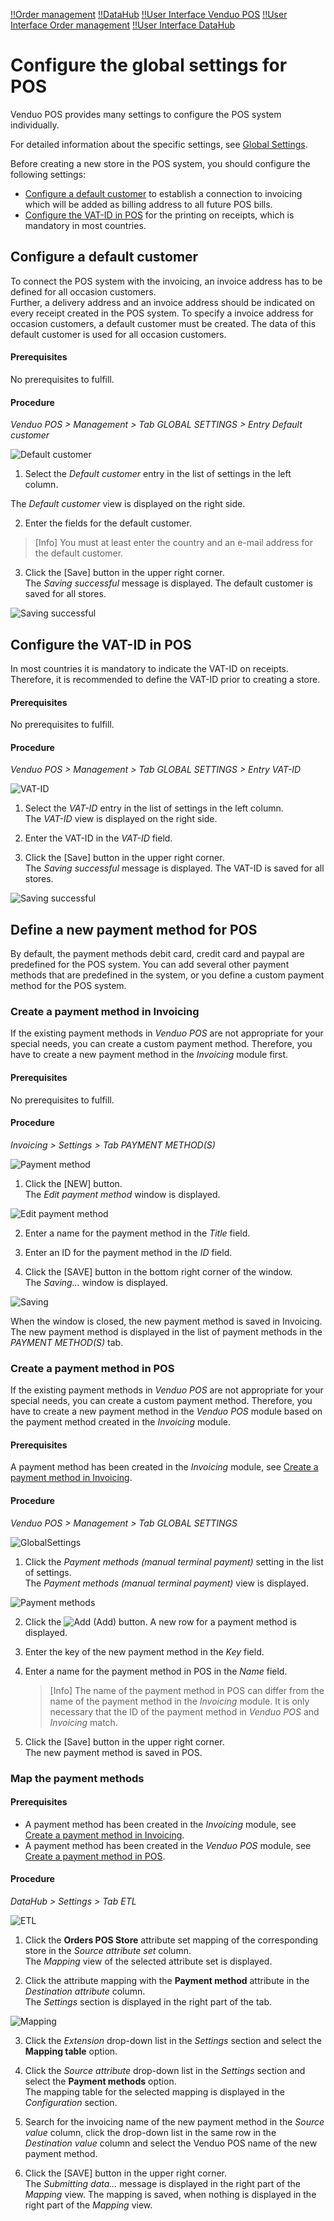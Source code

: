 [!!Order management](RetailSuiteFaktBase)
[!!DataHub](DataHub)
[!!User Interface Venduo POS](../UserInterface/00_UserInterface.md)
[!!User Interface Order management](../../RetailSuiteFaktBase/UserInterface/00_UserInterface.md)
[!!User Interface DataHub](../../DataHub/UserInterface/00_UserInterface.md)


# Configure the global settings for POS

Venduo POS provides many settings to  configure the POS system individually.

For detailed information about the specific settings, see [Global Settings](../UserInterface/02a_GlobalSettings.md).

Before creating a new store in the POS system, you should configure the following settings:

- [Configure a default customer](#configure-a-default-customer) to establish a connection to invoicing which will be added as billing address to all future POS bills.
- [Configure the VAT-ID in POS](#configure-the-VAT-ID-in-POS) for the printing on receipts, which is mandatory in most countries.


## Configure a default customer

To connect the POS system with the invoicing, an invoice address has to be defined for all occasion customers.   
Further, a delivery address and an invoice address should be indicated on every receipt created in the POS system. To specify a invoice address for occasion customers, a default customer must be created. The data of this default customer is used for all occasion customers.

#### Prerequisites

No prerequisites to fulfill.

#### Procedure

*Venduo POS > Management > Tab GLOBAL SETTINGS > Entry Default customer*

  ![Default customer](../../Assets/Screenshots/POS/Management/GlobalSettings/GS27.png "[Default customer]")

1. Select the *Default customer* entry in the list of settings in the left column.

  The *Default customer* view is displayed on the right side.

2. Enter the fields for the default customer.

  > [Info] You must at least enter the country and an e-mail address for the default customer.

3. Click the [Save] button in the upper right corner.   
  The *Saving successful* message is displayed. The default customer is saved for all stores.

  ![Saving successful](../../Assets/Screenshots/SavingSuccessful.png "[Saving successful]")



## Configure the VAT-ID in POS

In most countries it is mandatory to indicate the VAT-ID on receipts. Therefore, it is recommended to define the VAT-ID prior to creating a store.

#### Prerequisites

No prerequisites to fulfill.

#### Procedure

*Venduo POS > Management > Tab GLOBAL SETTINGS > Entry VAT-ID*

  ![VAT-ID](../../Assets/Screenshots/POS/Management/GlobalSettings/GS08.png "[VAT-ID]")

1. Select the *VAT-ID* entry in the list of settings in the left column.   
  The *VAT-ID* view is displayed on the right side.

2. Enter the VAT-ID in the *VAT-ID* field.

3. Click the [Save] button in the upper right corner.   
  The *Saving successful* message is displayed. The VAT-ID is saved for all stores.

  ![Saving successful](../../Assets/Screenshots/SavingSuccessful.png "[Saving successful]")



## Define a new payment method for POS

By default, the payment methods debit card, credit card and paypal are predefined for the POS system. You can add several other payment methods that are predefined in the system, or you define a custom payment method for the POS system.

### Create a payment method in Invoicing

If the existing payment methods in *Venduo POS* are not appropriate for your special needs, you can create a custom payment method. Therefore, you have to create a new payment method in the *Invoicing* module first.

#### Prerequisites

No prerequisites to fulfill.

#### Procedure
*Invoicing > Settings > Tab PAYMENT METHOD(S)*

![Payment method](../../Assets/Screenshots/RetailSuiteFaktBase/Settings/PaymentMethods/PaymentMethods.png "[Payment methods]")

1. Click the [NEW] button.   
  The *Edit payment method* window is displayed.

  ![Edit payment method](../../Assets/Screenshots/RetailSuiteFaktBase/Settings/PaymentMethods/EditPaymentMethod.png "[Edit payment method]")

2. Enter a name for the payment method in the *Title* field.   

3. Enter an ID for the payment method in the *ID* field.   

4. Click the [SAVE] button in the bottom right corner of the window.   
  The *Saving...* window is displayed.

  ![Saving](../../Assets/Screenshots/RetailSuiteFaktBase/Settings/PaymentMethods/Saving.png "[Saving]")

  When the window is closed, the new payment method is saved in Invoicing. The new payment method is displayed in the list of payment methods in the *PAYMENT METHOD(S)* tab.


### Create a payment method in POS

If the existing payment methods in *Venduo POS* are not appropriate for your special needs, you can create a custom payment method. Therefore, you have to create a new payment method in the *Venduo POS* module based on the payment method created in the *Invoicing* module.

#### Prerequisites

A payment method has been created in the *Invoicing* module, see [Create a payment method in Invoicing](#create-a-payment-method-in-invoicing).

#### Procedure
*Venduo POS > Management > Tab GLOBAL SETTINGS*

![GlobalSettings](../../Assets/Screenshots/POS/Management/GlobalSettings/GlobalSettings.png "[GlobalSettings]")

1. Click the *Payment methods (manual terminal payment)* setting in the list of settings.   
  The *Payment methods (manual terminal payment)* view is displayed.

  ![Payment methods](../../Assets/Screenshots/POS/Management/GlobalSettings/GS04.png "[Payment methods]")

2. Click the ![Add](../../Assets/Icons/Plus04.png "[Add]") (Add) button.
  A new row for a payment method is displayed.

3. Enter the key of the new payment method in the *Key* field.

4. Enter a name for the payment method in POS in the *Name* field.   

    > [Info] The name of the payment method in POS can differ from the name of the payment method in the *Invoicing* module. It is only necessary that the ID of the payment method in *Venduo POS* and *Invoicing* match.

5. Click the [Save] button in the upper right corner.   
    The new payment method is saved in POS.


### Map the payment methods

#### Prerequisites

- A payment method has been created in the *Invoicing* module, see [Create a payment method in Invoicing](#create-a-payment-method-in-invoicing).
- A payment method has been created in the *Venduo POS* module, see [Create a payment method in POS](#create-a-payment-method-in-pos).

#### Procedure
*DataHub > Settings > Tab ETL*

![ETL](../../Assets/Screenshots/DataHub/Settings/ETL/ETL.png "[ETL]")

1. Click the **Orders POS Store** attribute set mapping of the corresponding store in the *Source attribute set* column.   
  The *Mapping* view of the selected attribute set is displayed.

2. Click the attribute mapping with the **Payment method** attribute in the *Destination attribute* column.   
  The *Settings* section is displayed in the right part of the tab.

  ![Mapping](../../Assets/Screenshots/DataHub/Settings/ETL/MappingSettings.png "[Mapping]")

3. Click the *Extension* drop-down list in the *Settings* section and select the **Mapping table** option.

4. Click the *Source attribute* drop-down list in the *Settings* section and select the **Payment methods** option.   
    The mapping table for the selected mapping is displayed in the *Configuration* section.

5. Search for the invoicing name of the new payment method in the *Source value* column, click the drop-down list in the same row in the *Destination value* column and select the Venduo POS name of the new payment method.

6. Click the [SAVE] button in the upper right corner.   
    The *Submitting data...* message is displayed in the right part of the *Mapping* view. The mapping is saved, when nothing is displayed in the right part of the *Mapping* view.
